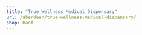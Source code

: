 ```yaml
---
title: "True Wellness Medical Dispensary"
url: /aberdeen/true-wellness-medical-dispensary/
shop: Hanf
---
```

